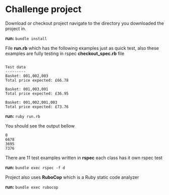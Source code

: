 # Challenge project

Download or checkout project navigate to the directory you downloaded the project in.

**run:** `bundle install`

File **run.rb** which has the following examples just as quick test, also these examples are fully testing in rspec **checkout_spec.rb** file

<pre lang="no-highlight"><code>
Test data
---------
Basket: 001,002,003
Total price expected: £66.78

Basket: 001,003,001
Total price expected: £36.95

Basket: 001,002,001,003
Total price expected: £73.76
</code></pre>

**run:** `ruby run.rb`

You should see the output bellow
<pre lang="no-highlight"><code>0
6678 
3695
7376
</code></pre>

There are 11 test examples written in **rspec** each class has it own rspec test

**run:**  `bundle exec rspec -f d`

Project also uses **RuboCop** which is a Ruby static code analyzer

**run:** `bundle exec rubocop`


